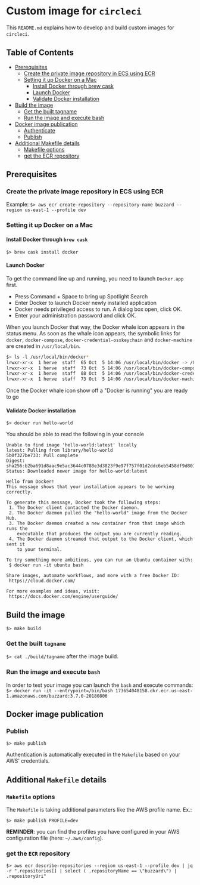 # Custom image for `circleci`

This `README.md` explains how to develop and build custom images for `circleci`.

Table of Contents
-----------------
* [Prerequisites](#prerequisites)
  * [Create the private image repository in ECS using ECR](#create-the-private-image-repository-in-ecs-using-ecr)
  * [Setting it up Docker on a Mac](#setting-it-up-docker-on-a-mac)
    * [Install Docker through brew cask](#install-docker-through-brew-cask)
    * [Launch Docker](#launch-docker)
    * [Validate Docker installation](#validate-docker-installation)
* [Build the image](#build-the-image)
  * [Get the built tagname](#get-the-built-tagname)
  * [Run the image and execute bash](#run-the-image-and-execute-bash)
* [Docker image publication](#docker-image-publication)
  * [Authenticate](#authenticate)
  * [Publish](#publish)
* [Additional Makefile details](#additional-makefile-details)
  * [Makefile options](#makefile-options)
  * [get the ECR repository](#get-the-ecr-repository)


## Prerequisites

### Create the private image repository in ECS using ECR

Example: `$> aws ecr create-repository --repository-name buzzard --region us-east-1 --profile dev`

### Setting it up Docker on a Mac

#### Install Docker through `brew cask`
`$> brew cask install docker`

#### Launch Docker

To get the command line up and running, you need to launch `Docker.app` first.

- Press Command + Space to bring up Spotlight Search
- Enter Docker to launch Docker newly installed application
- Docker needs privileged access to run. A dialog box open, click OK.
- Enter your administration password and click OK.

When you launch Docker that way, the Docker whale icon appears in the status menu. As soon as the whale icon appears, the symbolic links for `docker`, `docker-compose`, `docker-credential-osxkeychain` and `docker-machine` are created in `/usr/local/bin`.

```bash
$> ls -l /usr/local/bin/docker*
lrwxr-xr-x  1 herve  staff  65 Oct  5 14:06 /usr/local/bin/docker -> /Users/herve/Library/Group Containers/group.com.docker/bin/docker
lrwxr-xr-x  1 herve  staff  73 Oct  5 14:06 /usr/local/bin/docker-compose -> /Users/herve/Library/Group Containers/group.com.docker/bin/docker-compose
lrwxr-xr-x  1 herve  staff  88 Oct  5 14:06 /usr/local/bin/docker-credential-osxkeychain -> /Users/herve/Library/Group Containers/group.com.docker/bin/docker-credential-osxkeychain
lrwxr-xr-x  1 herve  staff  73 Oct  5 14:06 /usr/local/bin/docker-machine -> /Users/herve/Library/Group Containers/group.com.docker/bin/docker-machine
```

Once the Docker whale icon show off a "Docker is running" you are ready to go

#### Validate Docker installation

```batch
$> docker run hello-world
```
You should be able to read the following in your console

```batch
Unable to find image 'hello-world:latest' locally
latest: Pulling from library/hello-world
5b0f327be733: Pull complete
Digest: sha256:b2ba691d8aac9e5ac3644c0788e3d3823f9e97f757f01d2ddc6eb5458df9d801
Status: Downloaded newer image for hello-world:latest

Hello from Docker!
This message shows that your installation appears to be working correctly.

To generate this message, Docker took the following steps:
 1. The Docker client contacted the Docker daemon.
 2. The Docker daemon pulled the "hello-world" image from the Docker Hub.
 3. The Docker daemon created a new container from that image which runs the
    executable that produces the output you are currently reading.
 4. The Docker daemon streamed that output to the Docker client, which sent it
    to your terminal.

To try something more ambitious, you can run an Ubuntu container with:
 $ docker run -it ubuntu bash

Share images, automate workflows, and more with a free Docker ID:
 https://cloud.docker.com/

For more examples and ideas, visit:
 https://docs.docker.com/engine/userguide/
```

## Build the image

`$> make build`

### Get the built `tagname`

`$> cat ./build/tagname` after the image build.

### Run the image and execute `bash`

In order to test your image you can launch the `bash` and execute commands:
`$> docker run -it --entrypoint=/bin/bash 173654048158.dkr.ecr.us-east-1.amazonaws.com/buzzard:3.7.0-20180806`

## Docker image publication

### Publish

`$> make publish`

Authentication is automatically executed in the `Makefile` based on your AWS' credentials.

## Additional `Makefile` details

### `Makefile` options

The `Makefile` is taking additional parameters like the AWS profile name. Ex.:

`$> make publish PROFILE=dev`

__REMINDER__: you can find the profiles you have configured in your AWS configuration file (here: `~/.aws/config`).

### get the `ECR` repository

`$> aws ecr describe-repositories --region us-east-1 --profile dev | jq -r ".repositories[] | select ( .repositoryName == \"buzzard\") | .repositoryUri"`
